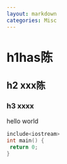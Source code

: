 ```yaml
---
layout: markdown
categories: Misc
---
```


# h1has陈
## h2 xxx陈
### h3 xxxx
hello world
```cpp
include<iostream>
int main() {
 return 0;
}
```
